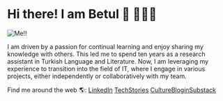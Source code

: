 # Hi there! I am Betul 👋 👩🏾‍💻


![Me!!](https://github.com/Bettysbook/BetulBayraktar/assets/109543973/4bba618a-7882-4e60-970a-619806cd2abe)


I am driven by a passion for continual learning and enjoy sharing my knowledge with others. 
This led me to spend ten years as a research assistant in Turkish Language and Literature. 
Now, I am leveraging my experience to transition into the field of IT, where I engage in various projects, either independently or collaboratively with my team.



Find me around the web 🌎:
[LinkedIn](https://www.linkedin.com/in/betul-bayraktar/)
[TechStories](https://bettystechstories.medium.com/)
[CultureBloginSubstack](https://bettyswaysofseeing.substack.com/publish/posts)


